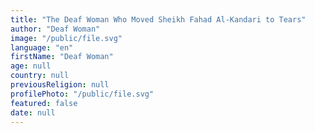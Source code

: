 ```yaml
---
title: "The Deaf Woman Who Moved Sheikh Fahad Al-Kandari to Tears"
author: "Deaf Woman"
image: "/public/file.svg"
language: "en"
firstName: "Deaf Woman"
age: null
country: null
previousReligion: null
profilePhoto: "/public/file.svg"
featured: false
date: null
---
```


